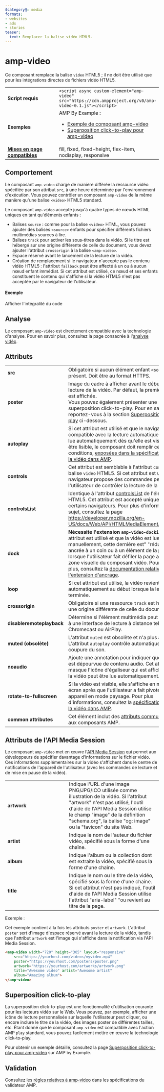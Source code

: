 ```yaml
---
$category@: media
formats:
- websites
- ads
- stories
teaser:
  text: Remplacer la balise vidéo HTML5.
---
```




<!--
       Copyright 2016 The AMP HTML Authors. All Rights Reserved.

       Licensed under the Apache License, Version 2.0 (the "License");
     you may not use this file except in compliance with the License.
     You may obtain a copy of the License at

     http://www.apache.org/licenses/LICENSE-2.0

     Unless required by applicable law or agreed to in writing, software
     distributed under the License is distributed on an "AS-IS" BASIS,
     WITHOUT WARRANTIES OR CONDITIONS OF ANY KIND, either express or implied.
     See the License for the specific language governing permissions and
     limitations under the License.
-->

# amp-video

Ce composant remplace la balise `video` HTML5 ; il ne doit être utilisé que pour les intégrations directes de fichiers vidéo HTML5.

<table>
  <tr>
    <td width="40%"><strong>Script requis</strong></td>
    <td><code>&lt;script async custom-element="amp-video" src="https://cdn.ampproject.org/v0/amp-video-0.1.js">&lt;/script></code></td>
  </tr>
  <tr>
    <td width="40%"><strong>Exemples</strong></td>
    <td>AMP By Example :<ul>
      <li><a href="https://ampbyexample.com/components/amp-video/">Exemple de composant amp-video</a></li>
      <li><a href="https://ampbyexample.com/advanced/click-to-play_overlay_for_amp-video/">Superposition click-to-play pour amp-video</a></li></ul></td>
    </tr>
    <tr>
      <td class="col-fourty"><strong><a href="https://www.ampproject.org/docs/guides/responsive/control_layout.html">Mises en page compatibles</a></strong></td>
      <td>fill, fixed, fixed-height, flex-item, nodisplay, responsive</td>
    </tr>
  </table>

## Comportement

Le composant `amp-video` charge de manière différée la ressource vidéo spécifiée par son attribut `src`, à une heure déterminée par l'environnement d'exécution. Vous pouvez contrôler un composant `amp-video` de la même manière qu'une balise `<video>` HTML5 standard.

Le composant `amp-video` accepte jusqu'à quatre types de nœuds HTML uniques en tant qu'éléments enfants :

* Balises `source` : comme pour la balise `<video>` HTML, vous pouvez ajouter des balises `<source>` enfants pour spécifier différents fichiers multimédias sources à lire.
* Balises `track` pour activer les sous-titres dans la vidéo. Si le titre est hébergé sur une origine différente de celle du document, vous devez ajouter l'attribut `crossorigin` à la balise `<amp-video>`.
* Espace réservé avant le lancement de la lecture de la vidéo.
* Création de remplacement si le navigateur n'accepte pas le contenu vidéo HTML5 : l'attribut `fallback` peut être affecté à un ou à aucun nœud enfant immédiat. Si cet attribut est utilisé, ce nœud et ses enfants constituent le contenu qui s'affiche si la vidéo HTML5 n'est pas acceptée par le navigateur de l'utilisateur.

#### Exemple

<!--embedded example - displays in ampproject.org -->

<div>
  <amp-iframe height="293" src="https://ampproject-b5f4c.firebaseapp.com/examples/ampvideo.basic.embed.html" layout="fixed-height" sandbox="allow-scripts allow-forms allow-same-origin" resizable="">
    <div aria-label="Plus" overflow="" tabindex="0" role="button">Afficher l'intégralité du code</div>
    <div placeholder=""></div>
  </amp-iframe>

</div>

## Analyse

Le composant `amp-video` est directement compatible avec la technologie d'analyse. Pour en savoir plus, consultez la page consacrée à l'[analyse vidéo](https://github.com/ampproject/amphtml/blob/master/extensions/amp-analytics/amp-video-analytics.md).

## Attributs

<table>
  <tr>
    <td width="40%"><strong>src</strong></td>
    <td>Obligatoire si aucun élément enfant <code>&lt;source&gt;</code> n'est présent. Doit être au format HTTPS.</td>
  </tr>
  <tr>
    <td width="40%"><strong>poster</strong></td>
    <td>Image du cadre à afficher avant le début de la lecture de la vidéo. Par défaut, la première image est affichée.
      <br>
        Vous pouvez également présenter une superposition click-to-play. Pour en savoir plus, reportez-vous à la section <a href="#click-to-play-overlay">Superposition click-to-play</a> ci-dessous.</td>
      </tr>
      <tr>
        <td width="40%"><strong>autoplay</strong></td>
        <td>Si cet attribut est utilisé et que le navigateur est compatible avec la lecture automatique, la vidéo est lue automatiquement dès qu'elle est visible. Pour être lisible, le composant doit remplir certaines conditions, <a href="https://github.com/ampproject/amphtml/blob/master/spec/amp-video-interface.md#autoplay">exposées dans la spécification relative à la vidéo dans AMP</a>.</td>
      </tr>
      <tr>
        <td width="40%"><strong>controls</strong></td>
        <td>Cet attribut est semblable à l'attribut <code>controls</code> de la balise <code>video</code> HTML5. Si cet attribut est utilisé, le navigateur propose des commandes permettant à l'utilisateur de contrôler la lecture de la vidéo.</td>
      </tr>
      <tr>
        <td width="40%"><strong>controlsList</strong></td>
        <td>Identique à l'attribut <a href="https://developer.mozilla.org/en-US/docs/Web/API/HTMLMediaElement/controlsList">controlsList</a> de l'élément vidéo HTML5. Cet attribut est accepté uniquement par certains navigateurs. Pour plus d'informations à ce sujet, consultez la page <a href="https://developer.mozilla.org/en-US/docs/Web/API/HTMLMediaElement/controlsList">https://developer.mozilla.org/en-US/docs/Web/API/HTMLMediaElement/controlsList</a>.</td>
      </tr>
      <tr>
        <td width="40%"><strong>dock</strong></td>
        <td><strong>Nécessite l'extension <code>amp-video-docking</code>.</strong> Si cet attribut est utilisé et que la vidéo est lue manuellement, cette dernière est" "réduite" et ancrée à un coin ou à un élément de la page lorsque l'utilisateur fait défiler la page au-delà la zone visuelle du composant vidéo.
            Pour en savoir plus, consultez la <a href="https://github.com/ampproject/amphtml/blob/master/extensions/amp-video-docking/amp-video-docking.md">documentation relative à l'extension d'ancrage</a>.</td>
        </tr>
        <tr>
          <td width="40%"><strong>loop</strong></td>
          <td>Si cet attribut est utilisé, la vidéo revient automatiquement au début lorsque la lecture est terminée.</td>
        </tr>
        <tr>
          <td width="40%"><strong>crossorigin</strong></td>
          <td>Obligatoire si une ressource <code>track</code> est hébergée sur une origine différente de celle du document.</td>
        </tr>
        <tr>
          <td width="40%"><strong>disableremoteplayback</strong></td>
          <td>Détermine si l'élément multimédia peut être associé à une interface de lecture à distance telle que Chromecast ou AirPlay.</td>
        </tr>
        <tr>
          <td width="40%"><strong>muted (obsolète)</strong></td>
          <td>L'attribut <code>muted</code> est obsolète et n'a plus aucun effet. L'attribut <code>autoplay</code> contrôle automatiquement la coupure du son.</td>
        </tr>
        <tr>
          <td width="40%"><strong>noaudio</strong></td>
          <td>Ajoute une annotation pour indiquer que la vidéo est dépourvue de contenu audio. Cet attribut masque l'icône d'égaliseur qui est affichée lorsque la vidéo peut être lue automatiquement.</td>
        </tr>
        <tr>
          <td width="40%"><strong>rotate-to-fullscreen</strong></td>
          <td>Si la vidéo est visible, elle s'affiche en mode plein écran après que l'utilisateur a fait pivoter son appareil en mode paysage. Pour plus d'informations, consultez la <a href="https://github.com/ampproject/amphtml/blob/master/spec/amp-video-interface.md#rotate-to-fullscreen">spécification relative à la vidéo dans AMP</a>.</td>
        </tr>
        <tr>
          <td width="40%"><strong>common attributes</strong></td>
          <td>Cet élément inclut des <a href="https://www.ampproject.org/docs/reference/common_attributes">attributs communs</a> étendus aux composants AMP.</td>
        </tr>
      </table>

## Attributs de l'API Media Session

Le composant `amp-video` met en œuvre l'[API Media Session](https://developers.google.com/web/updates/2017/02/media-session) qui permet aux développeurs de spécifier davantage d'informations sur le fichier vidéo. Ces informations supplémentaires sur la vidéo s'affichent dans le centre de notifications de l'appareil de l'utilisateur (avec les commandes de lecture et de mise en pause de la vidéo).

<table>
  <tr>
    <td width="40%"><strong>artwork</strong></td>
    <td>Indique l'URL d'une image PNG/JPG/ICO utilisée comme illustration de la vidéo. Si l'attribut "artwork" n'est pas utilisé, l'outil d'aide de l'API Media Session utilise le champ "image" de la définition "schema.org", la balise "og: image" ou la "favicon" du site Web.</td>
  </tr>
  <tr>
    <td width="40%"><strong>artist</strong></td>
    <td>Indique le nom de l'auteur du fichier vidéo, spécifié sous la forme d'une chaîne.</td>
  </tr>
  <tr>
    <td width="40%"><strong>album</strong></td>
    <td>Indique l'album ou la collection dont est extraite la vidéo, spécifié sous la forme d'une chaîne.</td>
  </tr>
  <tr>
    <td width="40%"><strong>title</strong></td>
    <td>Indique le nom ou le titre de la vidéo, spécifié sous la forme d'une chaîne. Si cet attribut n'est pas indiqué, l'outil d'aide de l'API Media Session utilise l'attribut "aria-label" "ou revient au titre de la page.</td>
  </tr>
</table>

Exemple :

Cet exemple contient à la fois les attributs `poster` et `artwork`. L'attribut `poster` sert d'image d'espace réservé avant la lecture de la vidéo, tandis que l'attribut `artwork` est l'image qui s'affiche dans la notification via l'API Media Session.

```html
<amp-video width="720" height="305" layout="responsive"
    src="https://yourhost.com/videos/myvideo.mp4"
    poster="https://yourhost.com/posters/poster.png"
    artwork="https://yourhost.com/artworks/artwork.png"
    title="Awesome video" artist="Awesome artist"
    album="Amazing album">
</amp-video>
```

## Superposition click-to-play

La superposition click-to-play est une fonctionnalité d'utilisation courante pour les lecteurs vidéo sur le Web.  Vous pouvez, par exemple, afficher une icône de lecture personnalisée sur laquelle l'utilisateur peut cliquer, ou encore inclure le titre de la vidéo, des images poster de différentes tailles, etc.  Étant donné que le composant `amp-video` est compatible avec l'action AMP `play` standard, vous pouvez facilement mettre en œuvre la technologie click-to-play.

Pour obtenir un exemple détaillé, consultez la page [Superposition click-to-play pour amp-video](https://ampbyexample.com/advanced/click-to-play_overlay_for_amp-video/) sur AMP by Example.

## Validation

Consultez les [règles relatives à amp-video](https://github.com/ampproject/amphtml/blob/master/validator/validator-main.protoascii) dans les spécifications du validateur AMP.

